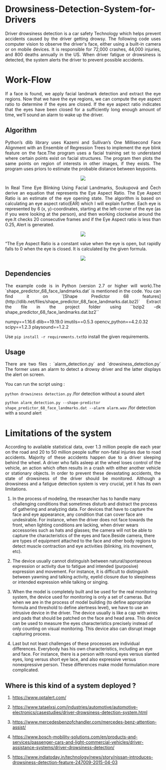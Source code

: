 # Drowsiness-Detection-System-for-Drivers
<p style="text-align:justify">
     Driver drowsiness detection is a car safety Technology which helps prevent accidents caused by the driver getting drowsy. The following code uses computer vision to observe the driver's face, either using a built-in camera or on mobile devices. It is responsible for 72,000 crashes, 44,000 injuries, and 800 deaths annually in the US. When driver fatigue or drowsiness is detected, the system alerts the driver to prevent possible accidents. 
</p>    

# Work-Flow
<p style="text-align:justify">
If a face is found, we apply facial landmark detection and extract the eye regions. Now that we have the eye regions, we can compute the eye aspect ratio to determine if the eyes are closed. If the eye aspect ratio indicates that the eyes have been closed for a sufficiently long enough amount of time, we’ll sound an alarm to wake up the driver.</p>

## Algorithm
<p style="text-align:justify"> 
     Python’s dlib library uses Kazemi and Sullivan’s One Millisecond Face Alignment with an 
     Ensemble of Regression Trees to implement the eye blink feature on the face.The program uses a facial training set to understand where certain points exist on facial structures. The program then plots the same points on region of interests in other images, if they exists. The program uses priors to estimate the probable distance between keypoints.</p>
     
<p align="center">
     <img src="https://github.com/muskanvk/Drowsiness-Detection-System-for-Drivers/blob/master/Images/Facial_LandmarkPlot.png">
</p>

<p style="text-align:justify"> 
     In Real Time Eye Blinking Using Facial Landmarks, Soukupová and Čech derive an equation that represents the Eye Aspect Ratio. The Eye Aspect Ratio is an estimate of the eye opening state. The algorithm is based on calculating an eye aspect ratio(EAR) which I will explain further. Each eye is represented by 6 (x, y)-coordinates, starting at the left-corner of the eye (as if you were looking at the person), and then working clockwise around the eye.It checks 20 consecutive frames and if the Eye Aspect ratio is less than 0.25, Alert is generated.</p>

<p align="center">
    <img src="https://github.com/muskanvk/Drowsiness-Detection-System-for-Drivers/blob/master/Images/eye1.jpg">
</p>
<p style="text-align:justify">
     “The Eye Aspect Ratio is a constant value when the eye is open, but rapidly falls to 0 when the eye is closed. It is calculated by the given formula.
</p>
<p align="center">
    <img src="https://github.com/muskanvk/Drowsiness-Detection-System-for-Drivers/blob/master/Images/EAR.png">
</p>

## Dependencies
<p style="text-align:justify">
     The example code is in Python (version 2.7 or higher will work).The `shape_predictor_68_face_landmarks.dat` is mentioned in the code. You can find it on `[Shape Predictor 68 features](http://dlib.net/files/shape_predictor_68_face_landmarks.dat.bz2)`
  Extract the file in the project folder using 
  ``bzip2 -dk shape_predictor_68_face_landmarks.dat.bz2``</p>
    numpy==1.16.6
    dlib==19.19.0
    imutils==0.5.3
    opencv_python==4.2.0.32
    scipy==1.2.3
    playsound==1.2.2

Use `pip install -r requirements.txt`to install the given requirements.

## Usage 
<p style="text-align:justify">
     There are two files : `alarm_detection.py` and `drowsiness_detection.py` The former uses an alarm to detect a drowsy driver and the latter displays the alert on screen.

You can run the script using :

`python drowsiness detection.py` /for detection without a sound alert

`python alarm_detection.py --shape-predictor shape_predictor_68_face_landmarks.dat --alarm alarm.wav`  /for detection with a sound alert  </p>

# Limitations of the system
<p style="text-align:justify">
     According to available statistical data, over 1.3 million people die each year on the road and 20 to 50 million people suffer non-fatal injuries due to road accidents. Majority of these accidents happen due to a driver sleeping behind the wheel. A driver who falls asleep at the wheel loses control of the vehicle, an action which often results in a crash with either another vehicle or stationary objects. In order to prevent these devastating accidents, the state of drowsiness of the driver should be monitored. 
Although a drowsiness and a fatigue detection system is very crucial, yet it has its own limitations.

1. In the process of modeling, the researcher has to handle many challenging conditions that sometimes disturb and distract the process of gathering and analyzing data.  For devices that have to capture the face and eye appearance, any condition that can cover face are undesirable. For instance, when the driver does not face towards the front,  when  lighting  conditions  are  lacking,  when  driver  wears  accessories  such  as  hats  and  glasses; the camera will not be able to capture the characteristics of the eyes and face.Beside camera, there are types of equipment attached to the face and other body regions to detect muscle  contraction  and  eye  activities  (blinking,  iris  movement, etc).

2. The  device usually  cannot distinguish between natural/spontaneous expression or activity due to fatigue and intended (purposive) expression  and  movement.    For  instance,  it  is  difficult  to  distinguish  between  yawning  and  talking activity, eyelid closure due to sleepiness or intended expression while talking or singing. 

3. When the model is completely built and be used for the real monitoring system, the device used for monitoring  is  only  a  set  of  cameras.  But  when  we  are  in  the  process  of  model  building  (to  define appropriate formula and threshold to define alertness level), we have to use an intrusive device in the driver.  The  device  usually  is  like  a  cap  with  wires  and  pads  that  should  be  patched  on  the  face  and head  area.  This  device  can  be  used  to  measure  the  eyes  characteristics  precisely  instead  of  only counting on visual monitoring. This device also can disrupt image capturing process.

4. Last but not least challenges of these processes are individual differences. Everybody has his own characteristics,  including  an  eye  and  face.  For  instance,  there  is  a  person  with  round  eyes versus slanted  eyes,  long versus short  eye  lace,  and  also  expressive versus nonexpressive  person. These differences make model formulation more complicated.</p>

## Where is this kind of a system deployed ?
<p style="text-align:justify">
     
1. https://www.optalert.com/
     
2. https://www.tataelxsi.com/industries/automotive/automotive-electronics/casestudies/driver-drowsiness-detection-system.html

3. https://www.mercedesbenzofchandler.com/mercedes-benz-attention-assist/

4. https://www.bosch-mobility-solutions.com/en/products-and-services/passenger-cars-and-light-commercial-vehicles/driver-assistance-systems/driver-drowsiness-detection/

5. https://www.indiatoday.in/technology/news/story/nissan-introduces-drowsiness-detection-feature-247009-2015-04-03

</p>
